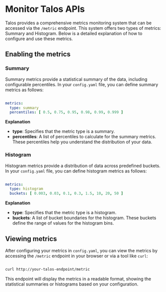 # Monitor Talos APIs

Talos provides a comprehensive metrics monitoring system that can be accessed via the `/metric` endpoint. This system offers two types of metrics: Summary and Histogram. Below is a detailed explanation of how to configure and use these metrics.

## Enabling the metrics

### **Summary**

Summary metrics provide a statistical summary of the data, including configurable percentiles. In your `config.yaml` file, you can define summary metrics as follows:

```yaml

metrics:
  type: summary
  percentiles: [ 0.5, 0.75, 0.95, 0.98, 0.99, 0.999 ]

```
**Explanation**

- **type**: Specifies that the metric type is a summary.
- **percentiles**: A list of percentiles to calculate for the summary metrics. These percentiles help you understand the distribution of your data.


### **Histogram**

Histogram metrics provide a distribution of data across predefined buckets. In your `config.yaml` file, you can define histogram metrics as follows:

```yaml

metrics:
  type: histogram
  buckets: [ 0.003, 0.03, 0.1, 0.3, 1.5, 10, 20, 50 ]

```

**Explanation**

- **type**: Specifies that the metric type is a histogram.
- **buckets**: A list of bucket boundaries for the histogram. These buckets define the range of values for the histogram bins.

## Viewing metrics

After configuring your metrics in `config.yaml`, you can view the metrics by accessing the `/metric` endpoint in your browser or via a tool like `curl`:

```bash

curl http://your-talos-endpoint/metric

```

This endpoint will display the metrics in a readable format, showing the statistical summaries or histograms based on your configuration.